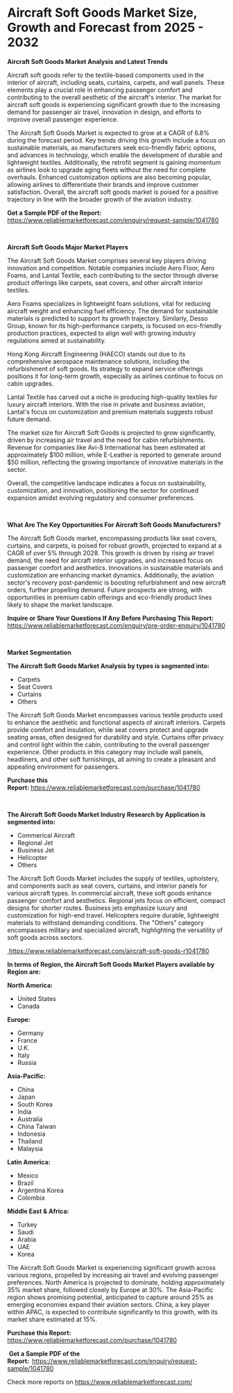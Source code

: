 <p><h1>Aircraft Soft Goods Market Size, Growth and Forecast from 2025 - 2032</h1></p><p><strong>Aircraft Soft Goods Market Analysis and Latest Trends</strong></p>
<p><p>Aircraft soft goods refer to the textile-based components used in the interior of aircraft, including seats, curtains, carpets, and wall panels. These elements play a crucial role in enhancing passenger comfort and contributing to the overall aesthetic of the aircraft's interior. The market for aircraft soft goods is experiencing significant growth due to the increasing demand for passenger air travel, innovation in design, and efforts to improve overall passenger experience.</p><p>The Aircraft Soft Goods Market is expected to grow at a CAGR of 6.8% during the forecast period. Key trends driving this growth include a focus on sustainable materials, as manufacturers seek eco-friendly fabric options, and advances in technology, which enable the development of durable and lightweight textiles. Additionally, the retrofit segment is gaining momentum as airlines look to upgrade aging fleets without the need for complete overhauls. Enhanced customization options are also becoming popular, allowing airlines to differentiate their brands and improve customer satisfaction. Overall, the aircraft soft goods market is poised for a positive trajectory in line with the broader growth of the aviation industry.</p></p>
<p><strong>Get a Sample PDF of the Report:&nbsp;</strong> <a href="https://www.reliablemarketforecast.com/enquiry/request-sample/1041780?utm_campaign=3182&utm_medium=2&utm_source=Github&utm_content=ia&utm_term=04042025&utm_id=aircraft-soft-goods">https://www.reliablemarketforecast.com/enquiry/request-sample/1041780</a></p>
<p>&nbsp;</p>
<p><strong>Aircraft Soft Goods Major Market Players</strong></p>
<p><p>The Aircraft Soft Goods Market comprises several key players driving innovation and competition. Notable companies include Aero Floor, Aero Foams, and Lantal Textile, each contributing to the sector through diverse product offerings like carpets, seat covers, and other aircraft interior textiles.</p><p>Aero Foams specializes in lightweight foam solutions, vital for reducing aircraft weight and enhancing fuel efficiency. The demand for sustainable materials is predicted to support its growth trajectory. Similarly, Desso Group, known for its high-performance carpets, is focused on eco-friendly production practices, expected to align well with growing industry regulations aimed at sustainability.</p><p>Hong Kong Aircraft Engineering (HAECO) stands out due to its comprehensive aerospace maintenance solutions, including the refurbishment of soft goods. Its strategy to expand service offerings positions it for long-term growth, especially as airlines continue to focus on cabin upgrades.</p><p>Lantal Textile has carved out a niche in producing high-quality textiles for luxury aircraft interiors. With the rise in private and business aviation, Lantal's focus on customization and premium materials suggests robust future demand.</p><p>The market size for Aircraft Soft Goods is projected to grow significantly, driven by increasing air travel and the need for cabin refurbishments. Revenue for companies like Avi-8 International has been estimated at approximately $100 million, while E-Leather is reported to generate around $50 million, reflecting the growing importance of innovative materials in the sector.</p><p>Overall, the competitive landscape indicates a focus on sustainability, customization, and innovation, positioning the sector for continued expansion amidst evolving regulatory and consumer preferences.</p></p>
<p>&nbsp;</p>
<p><strong>What Are The Key Opportunities For Aircraft Soft Goods Manufacturers?</strong></p>
<p><p>The Aircraft Soft Goods market, encompassing products like seat covers, curtains, and carpets, is poised for robust growth, projected to expand at a CAGR of over 5% through 2028. This growth is driven by rising air travel demand, the need for aircraft interior upgrades, and increased focus on passenger comfort and aesthetics. Innovations in sustainable materials and customization are enhancing market dynamics. Additionally, the aviation sector's recovery post-pandemic is boosting refurbishment and new aircraft orders, further propelling demand. Future prospects are strong, with opportunities in premium cabin offerings and eco-friendly product lines likely to shape the market landscape.</p></p>
<p><strong>Inquire or Share Your Questions If Any Before Purchasing This Report:</strong> <a href="https://www.reliablemarketforecast.com/enquiry/pre-order-enquiry/1041780?utm_campaign=3182&utm_medium=2&utm_source=Github&utm_content=ia&utm_term=04042025&utm_id=aircraft-soft-goods">https://www.reliablemarketforecast.com/enquiry/pre-order-enquiry/1041780</a></p>
<p>&nbsp;</p>
<p><strong>Market Segmentation</strong></p>
<p><strong>The Aircraft Soft Goods Market Analysis by types is segmented into:</strong></p>
<p><ul><li>Carpets</li><li>Seat Covers</li><li>Curtains</li><li>Others</li></ul></p>
<p><p>The Aircraft Soft Goods Market encompasses various textile products used to enhance the aesthetic and functional aspects of aircraft interiors. Carpets provide comfort and insulation, while seat covers protect and upgrade seating areas, often designed for durability and style. Curtains offer privacy and control light within the cabin, contributing to the overall passenger experience. Other products in this category may include wall panels, headliners, and other soft furnishings, all aiming to create a pleasant and appealing environment for passengers.</p></p>
<p><strong>Purchase this Report:&nbsp;</strong><a href="https://www.reliablemarketforecast.com/purchase/1041780?utm_campaign=3182&utm_medium=2&utm_source=Github&utm_content=ia&utm_term=04042025&utm_id=aircraft-soft-goods">https://www.reliablemarketforecast.com/purchase/1041780</a></p>
<p>&nbsp;</p>
<p><strong>The Aircraft Soft Goods Market Industry Research by Application is segmented into:</strong></p>
<p><ul><li>Commerical Aircraft</li><li>Regional Jet</li><li>Business Jet</li><li>Helicopter</li><li>Others</li></ul></p>
<p><p>The Aircraft Soft Goods Market includes the supply of textiles, upholstery, and components such as seat covers, curtains, and interior panels for various aircraft types. In commercial aircraft, these soft goods enhance passenger comfort and aesthetics. Regional jets focus on efficient, compact designs for shorter routes. Business jets emphasize luxury and customization for high-end travel. Helicopters require durable, lightweight materials to withstand demanding conditions. The "Others" category encompasses military and specialized aircraft, highlighting the versatility of soft goods across sectors.</p></p>
<p><a href="https://www.reliablemarketforecast.com/aircraft-soft-goods-r1041780?utm_campaign=3182&utm_medium=2&utm_source=Github&utm_content=ia&utm_term=04042025&utm_id=aircraft-soft-goods">&nbsp;https://www.reliablemarketforecast.com/aircraft-soft-goods-r1041780</a></p>
<p><strong>In terms of Region, the Aircraft Soft Goods Market Players available by Region are:</strong></p>
<p>
    <p> <strong> North America: </strong>
        <ul>
            <li>United States</li>
            <li>Canada</li>
        </ul>
        </p> 
    <p> <strong> Europe: </strong>
        <ul>
            <li>Germany</li>
            <li>France</li>
            <li>U.K.</li>
            <li>Italy</li>
            <li>Russia</li>
        </ul>
        </p> 
    <p> <strong> Asia-Pacific: </strong>
        <ul>
            <li>China</li>
            <li>Japan</li>
            <li>South Korea</li>
            <li>India</li>
            <li>Australia</li>
            <li>China Taiwan</li>
            <li>Indonesia</li>
            <li>Thailand</li>
            <li>Malaysia</li>
        </ul>
        </p> 
    <p> <strong> Latin America: </strong>
        <ul>
            <li>Mexico</li>
            <li>Brazil</li>
            <li>Argentina Korea</li>
            <li>Colombia</li>
        </ul>
        </p> 
    <p> <strong> Middle East & Africa: </strong>
        <ul>
            <li>Turkey</li>
            <li>Saudi</li>
            <li>Arabia</li>
            <li>UAE</li>
            <li>Korea</li>
        </ul>
    </p>
    </p>
<p><p>The Aircraft Soft Goods Market is experiencing significant growth across various regions, propelled by increasing air travel and evolving passenger preferences. North America is projected to dominate, holding approximately 35% market share, followed closely by Europe at 30%. The Asia-Pacific region shows promising potential, anticipated to capture around 25% as emerging economies expand their aviation sectors. China, a key player within APAC, is expected to contribute significantly to this growth, with its market share estimated at 15%.</p></p>
<p><strong>Purchase this Report: </strong><a href="https://www.reliablemarketforecast.com/purchase/1041780?utm_campaign=3182&utm_medium=2&utm_source=Github&utm_content=ia&utm_term=04042025&utm_id=aircraft-soft-goods">https://www.reliablemarketforecast.com/purchase/1041780</a></p>
<p>&nbsp;<strong>Get a Sample PDF of the Report:&nbsp;&nbsp;</strong><a href="https://www.reliablemarketforecast.com/enquiry/request-sample/1041780?utm_campaign=3182&utm_medium=2&utm_source=Github&utm_content=ia&utm_term=04042025&utm_id=aircraft-soft-goods">https://www.reliablemarketforecast.com/enquiry/request-sample/1041780</a></p>
<p><strong></strong></p>
<p>Check more reports on <a href="https://www.reliablemarketforecast.com/?utm_campaign=3182&utm_medium=2&utm_source=Github&utm_content=ia&utm_term=04042025&utm_id=aircraft-soft-goods">https://www.reliablemarketforecast.com/</a></p>